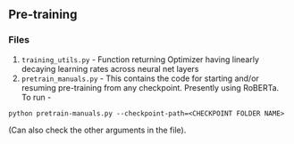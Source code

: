 ## Pre-training

### Files

1. `training_utils.py` - Function returning Optimizer having linearly decaying learning rates across neural net layers
2. `pretrain_manuals.py` - This contains the code for starting and/or resuming pre-training from any checkpoint. Presently using RoBERTa. To run - 

```
python pretrain-manuals.py --checkpoint-path=<CHECKPOINT FOLDER NAME>
```
(Can also check the other arguments in the file).

